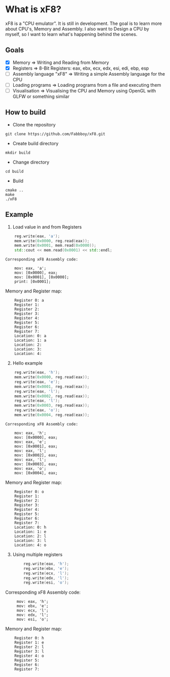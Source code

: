 # What is xF8?
xF8 is a "CPU emulator". It is still in development. The goal is to learn more about CPU's, Memory and Assembly. I also want to  Design a CPU by myself, so I want to learn what's happening behind the scenes.

## Goals
- [x] Memory => Writing and Reading from Memory
- [x] Registers => 8-Bit Registers:  eax, ebx, ecx, edx, esi, edi, ebp, esp
- [ ] Assembly language "xF8" => Writing a simple Assembly language for the CPU
- [ ] Loading programs => Loading programs from a file and executing them
- [ ] Visualisation => Visualising the CPU and Memory using OpenGL with GLFW or something similar

## How to build
- Clone the repository
```
git clone https://github.com/Fabbboy/xF8.git
```
- Create build directory
```
mkdir build
```
- Change directory
```
cd build
```
- Build
```
cmake ..
make
./xF8
```

## Example
1. Load value in and from Registers
```cpp
    reg.write(eax, 'a');
    mem.write(0x0000, reg.read(eax));
    mem.write(0x0001, mem.read(0x0000));
    std::cout << mem.read(0x0001) << std::endl;
```
    Corresponding xF8 Assembly code:
```
    mov: eax, 'a';
    mov: [0x0000], eax;
    mov: [0x0001], [0x0000];
    print: [0x0001];
```
   Memory and Register map:
```
    Register 0: a
    Register 1:  
    Register 2:  
    Register 3:  
    Register 4:  
    Register 5:  
    Register 6:  
    Register 7:  
    Location: 0: a
    Location: 1: a
    Location: 2:  
    Location: 3:  
    Location: 4:  
```
2. Hello example
```cpp
    reg.write(eax, 'h');
    mem.write(0x0000, reg.read(eax));
    reg.write(eax, 'e');
    mem.write(0x0001, reg.read(eax));
    reg.write(eax, 'l');
    mem.write(0x0002, reg.read(eax));
    reg.write(eax, 'l');
    mem.write(0x0003, reg.read(eax));
    reg.write(eax, 'o');
    mem.write(0x0004, reg.read(eax));
```
    Corresponding xF8 Assembly code:
```
    mov: eax, 'h';
    mov: [0x0000], eax;
    mov: eax, 'e';
    mov: [0x0001], eax;
    mov: eax, 'l';
    mov: [0x0002], eax;
    mov: eax, 'l';
    mov: [0x0003], eax;
    mov: eax, 'o';
    mov: [0x0004], eax;
```
   Memory and Register map:
```
    Register 0: o
    Register 1:  
    Register 2:  
    Register 3:  
    Register 4:  
    Register 5:  
    Register 6:  
    Register 7:  
    Location: 0: h
    Location: 1: e
    Location: 2: l
    Location: 3: l
    Location: 4: o
```
3. Using multiple registers
```cpp
        reg.write(eax, 'h');
        reg.write(ebx, 'e');
        reg.write(ecx, 'l');
        reg.write(edx, 'l');
        reg.write(esi, 'o');
```
   Corresponding xF8 Assembly code:
```
     mov: eax, 'h';
     mov: ebx, 'e';
     mov: ecx, 'l';
     mov: edx, 'l';
     mov: esi, 'o';
```
Memory and Register map:
```
    Register 0: h
    Register 1: e
    Register 2: l
    Register 3: l
    Register 4: o
    Register 5:  
    Register 6:  
    Register 7:  
```
   

